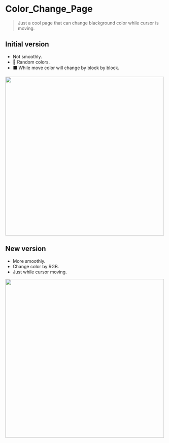 # Color_Change_Page
> Just a cool page that can change blackground color while cursor is moving.
<h2>Initial version</h2>

- Not smoothly.
- 🎲 Random colors.
- ⬛ While move color will change by block by block.
 
<img width="500px" src="https://media.discordapp.net/attachments/627202547962347552/1014545467981447168/ezgif-4-5bc6b664b5.gif">

<h2>New version</h2>

- More smoothly.
- Change color by RGB.
- Just while cursor moving.
 
<img width="500px" src="https://cdn.discordapp.com/attachments/627202547962347552/1020338398109630526/Document_-_Google_Chrome_2022-09-16_20-57-20_1.gif">
